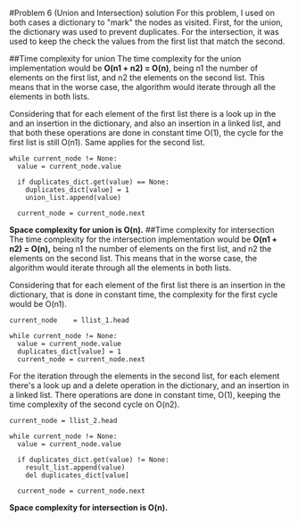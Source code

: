 #Problem 6 (Union and Intersection) solution
For this problem, I used on both cases a dictionary to "mark" the nodes as visited. First, for the union, the dictionary was used to prevent duplicates. For the intersection, it was used to keep the check the values from the first list that match the second.

##Time complexity for union
The time complexity for the union implementation would be **O(n1 + n2) = O(n)**, being n1 the number of elements on the first list, and n2 the elements on the second list. This means that in the worse case, the algorithm would iterate through all the elements in both lists.

Considering that for each element of the first list there is a look up in the and an insertion in the dictionary, and also an insertion in a linked list, and that both these operations are done in constant time O(1), the cycle for the first list is still O(n1). Same applies for the second list.

    while current_node != None:
      value = current_node.value

      if duplicates_dict.get(value) == None:
        duplicates_dict[value] = 1
        union_list.append(value)

      current_node = current_node.next
      
**Space complexity for union is O(n).**
##Time complexity for intersection
The time complexity for the intersection implementation would be **O(n1 + n2) = O(n),** being n1 the number of elements on the first list, and n2 the elements on the second list. This means that in the worse case, the algorithm would iterate through all the elements in both lists.

Considering that for each element of the first list there is an insertion in the dictionary, that is done in constant time, the complexity for the first cycle would be O(n1).

    current_node    = llist_1.head

    while current_node != None:
      value = current_node.value
      duplicates_dict[value] = 1
      current_node = current_node.next

For the iteration through the elements in the second list, for each element there's a look up and a delete operation in the dictionary, and an insertion in a linked list. There operations are done in constant time, O(1), keeping the time complexity of the second cycle on O(n2).

    current_node = llist_2.head

    while current_node != None:
      value = current_node.value

      if duplicates_dict.get(value) != None:
        result_list.append(value)
        del duplicates_dict[value]

      current_node = current_node.next
 
**Space complexity for intersection is O(n).**